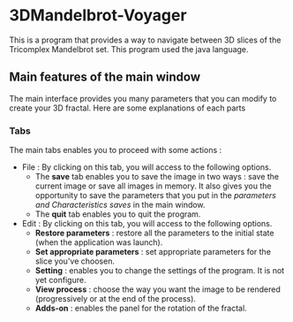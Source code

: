 # 3DMandelbrot-Voyager
This is a program that provides a way to navigate between 3D slices of the Tricomplex Mandelbrot set. This program used the java language.

## Main features of the main window

The main interface provides you many parameters that you can modify to create your 3D fractal. Here are some explanations of each parts

### Tabs
The main tabs enables you to proceed with some actions : 

 - File : By clicking on this tab, you will access to the following options.	
 	- The **save** tab enables you to save the image in two ways : save the current image or save all images in memory. It also gives you the opportunity to save the parameters that you put in the *parameters and Characteristics saves* in the main window.
 	- The **quit** tab enables you to quit the program.
- Edit : By clicking on this tab, you will access to the following options.
	- **Restore parameters** : restore all the parameters to the initial state (when the application was launch).
	- **Set appropriate parameters** : set appropriate parameters for the slice you've choosen.
	- **Setting** : enables you to change the settings of the program. It is not yet configure.
	- **View process** : choose the way you want the image to be rendered (progressively or at the end of the process).
	- **Adds-on** : enables the panel for the rotation of the fractal.
